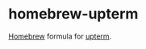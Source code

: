 # homebrew-upterm

[Homebrew](https://brew.sh/) formula for [upterm](https://github.com/jingweno/upterm).
